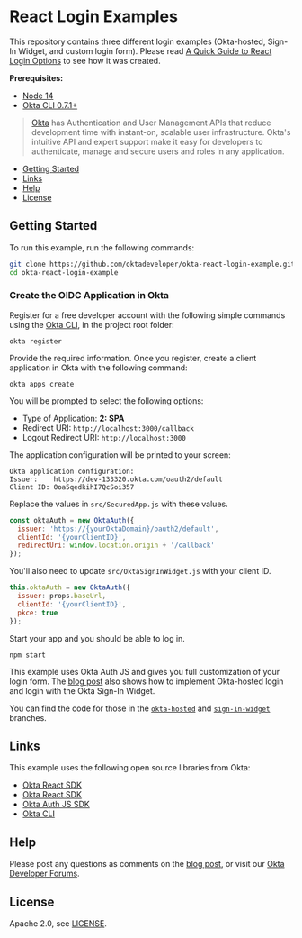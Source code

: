 # React Login Examples

This repository contains three different login examples (Okta-hosted, Sign-In Widget, and custom login form). Please read [A Quick Guide to React Login Options](https://developer.okta.com/blog/2020/12/16/react-login) to see how it was created.

**Prerequisites:**

- [Node 14](https://nodejs.org/)
- [Okta CLI 0.7.1+](https://github.com/okta/okta-cli)

> [Okta](https://developer.okta.com/) has Authentication and User Management APIs that reduce development time with instant-on, scalable user infrastructure. Okta's intuitive API and expert support make it easy for developers to authenticate, manage and secure users and roles in any application.

* [Getting Started](#getting-started)
* [Links](#links)
* [Help](#help)
* [License](#license)

## Getting Started

To run this example, run the following commands:

```bash
git clone https://github.com/oktadeveloper/okta-react-login-example.git
cd okta-react-login-example
```

### Create the OIDC Application in Okta

Register for a free developer account with the following simple commands using the [Okta CLI](https://github.com/okta/okta-cli), in the project root folder:

```shell
okta register
```

Provide the required information. Once you register, create a client application in Okta with the following command:

```shell
okta apps create
```

You will be prompted to select the following options:
- Type of Application: **2: SPA**
- Redirect URI: `http://localhost:3000/callback`
- Logout Redirect URI: `http://localhost:3000`

The application configuration will be printed to your screen:

```shell
Okta application configuration:
Issuer:    https://dev-133320.okta.com/oauth2/default
Client ID: 0oa5qedkihI7QcSoi357
```

Replace the values in `src/SecuredApp.js` with these values.

```js
const oktaAuth = new OktaAuth({
  issuer: 'https://{yourOktaDomain}/oauth2/default',
  clientId: '{yourClientID}',
  redirectUri: window.location.origin + '/callback'
});
```

You'll also need to update `src/OktaSignInWidget.js` with your client ID.

```js
this.oktaAuth = new OktaAuth({
  issuer: props.baseUrl,
  clientId: '{yourClientID}',
  pkce: true
});
```

Start your app and you should be able to log in.

```shell
npm start
```

This example uses Okta Auth JS and gives you full customization of your login form. The [blog post](https://developer.okta.com/blog/2020/12/16/react-login) also shows how to implement Okta-hosted login and login with the Okta Sign-In Widget.

You can find the code for those in the [`okta-hosted`](https://github.com/oktadeveloper/okta-react-login-example/tree/okta-hosted) and [`sign-in-widget`](https://github.com/oktadeveloper/okta-react-login-example/tree/sign-in-widget) branches.

## Links

This example uses the following open source libraries from Okta:

* [Okta React SDK](https://github.com/okta/okta-react)
* [Okta React SDK](https://github.com/okta/okta-signin-widget)
* [Okta Auth JS SDK](https://github.com/okta/okta-auth-js)
* [Okta CLI](https://github.com/okta/okta-cli)

## Help

Please post any questions as comments on the [blog post](https://developer.okta.com/blog/2020/12/16/react-login), or visit our [Okta Developer Forums](https://devforum.okta.com/).

## License

Apache 2.0, see [LICENSE](LICENSE).
